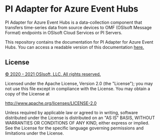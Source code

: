 # PI Adapter for Azure Event Hubs

PI Adapter for Azure Event Hubs is a data-collection component that transfers time-series data from source devices to OMF (OSIsoft Message Format) endpoints in OSIsoft Cloud Services or PI Servers.

This repository contains the documentation for PI Adapter for Azure Event Hubs. You can access a readable version of this documentation [here.](https://docs.osisoft.com/bundle/pi-adapter-azure-event-hubs/)

## License

<a href="https://www.osisoft.com/copyright/">&copy; 2020 - 2021 OSIsoft, LLC. All rights reserved.</a>

Licensed under the Apache License, Version 2.0 (the "License"); you may not use this file except in compliance with the License. You may obtain a copy of the License at

http://www.apache.org/licenses/LICENSE-2.0

Unless required by applicable law or agreed to in writing, software distributed under the License is distributed on an "AS IS" BASIS, WITHOUT WARRANTIES OR CONDITIONS OF ANY KIND, either express or implied. See the License for the specific language governing permissions and limitations under the License.
